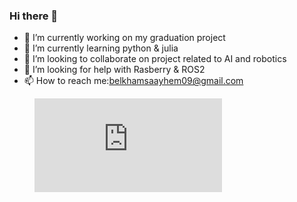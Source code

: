 ### Hi there 👋


- 🔭 I’m currently working on my graduation project 
- 🌱 I’m currently learning python & julia
- 👯 I’m looking to collaborate on project related to AI and robotics
- 🤔 I’m looking for help with Rasberry & ROS2
- 📫 How to reach me:belkhamsaayhem09@gmail.com

<figure><embed src="https://wakatime.com/share/@cf8da79b-a470-449f-8b0c-f235c18b2fd3/f4d0b7f9-8a91-4e0d-ac39-bee7747d0445.svg"></embed></figure>

<!--START_SECTION:waka-->



<!--END_SECTION:waka-->
